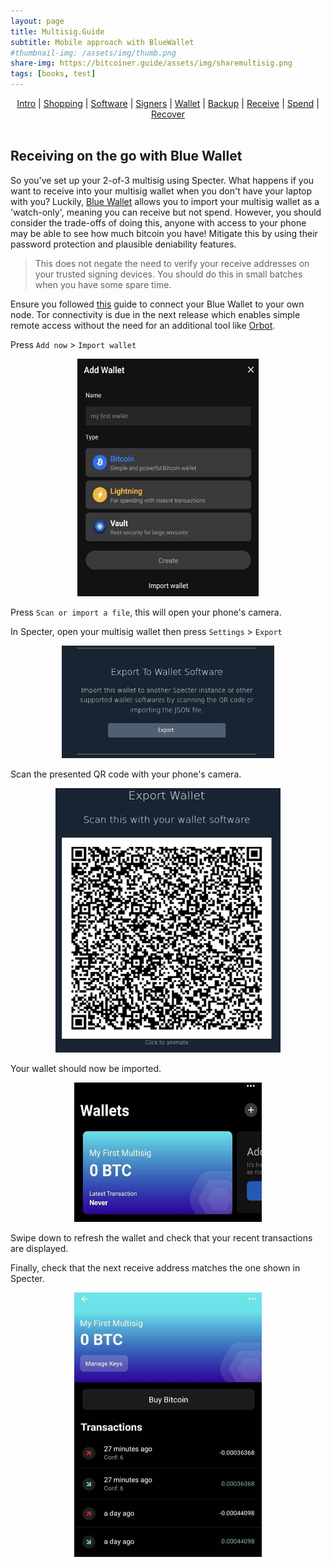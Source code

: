 ```yaml
---
layout: page
title: Multisig.Guide 
subtitle: Mobile approach with BlueWallet
#thumbnail-img: /assets/img/thumb.png
share-img: https://bitcoiner.guide/assets/img/sharemultisig.png
tags: [books, test]
---
```



<p align="center">
  <a href="/multisig/intro">Intro</a> |
  <a href="/multisig/shopping">Shopping</a> |
  <a href="/multisig/software">Software</a> |
  <a href="/multisig/signers">Signers</a> |
  <a href="/multisig/wallet">Wallet</a> |
  <a href="/multisig/backup">Backup</a> |
  <a href="/multisig/receive">Receive</a> |
  <a href="/multisig/spend">Spend</a> |
  <a href="/multisig/recover">Recover</a> 
  <br><br>
</p>

## Receiving on the go with Blue Wallet

So you've set up your 2-of-3 multisig using Specter. What happens if you want to receive into your multisig wallet when you don't have your laptop with you? Luckily, [Blue Wallet](http://bluewallet.io/) allows you to import your multisig wallet as a 'watch-only', meaning you can receive but not spend. However, you should consider the trade-offs of doing this, anyone with access to your phone may be able to see how much bitcoin you have! Mitigate this by using their password protection and plausible deniability features.  

> This does not negate the need to verify your receive addresses on your trusted signing devices. You should do this in small batches when you have some spare time. 

Ensure you followed [this](/blue) guide to connect your Blue Wallet to your own node. Tor connectivity is due in the next release which enables simple remote access without the need for an additional tool like [Orbot](https://guardianproject.info/apps/org.torproject.android/).

Press `Add now` > `Import wallet`

<p align="center">
<img src="/assets/img/blue1.jpg" class=responsive width="290" height="380" maxheight="400" />
</p>

Press `Scan or import a file`, this will open your phone's camera.

In Specter, open your multisig wallet then press `Settings` > `Export`

<p align="center">
<img src="/assets/img/bluespecter.png" class=responsive width="340" height="180" maxheight="400" />
</p>

Scan the presented QR code with your phone's camera.

<p align="center">
<img src="/assets/img/bluespecter1.png" class=responsive width="360" height="423" maxheight="400" />
</p>

Your wallet should now be imported.

<p align="center">
<img src="/assets/img/bluespecter2.jpg" class=responsive width="300" height="223" maxheight="400" />
</p>

Swipe down to refresh the wallet and check that your recent transactions are displayed. 

Finally, check that the next receive address matches the one shown in Specter.

<p align="center">
<img src="/assets/img/bluespecter3.jpg" class=responsive width="300" height="423" maxheight="400" />
</p>


